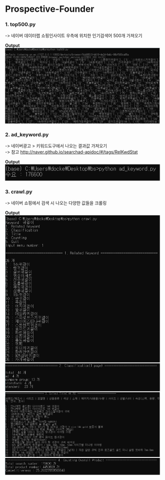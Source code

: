 # Prospective-Founder

### 1. top500.py  
-> 네이버 데이터랩 쇼핑인사이트 우측에 위치한 인기검색어 500개 가져오기  

**Output**
![](https://github.com/ti1209/Prospective-Founder/blob/master/image/top500.PNG)
       

### 2. ad_keyword.py  
-> 네이버광고 > 키워드도구에서 나오는 결과값 가져오기  
-> 참고 http://naver.github.io/searchad-apidoc/#/tags/RelKwdStat  

**Output**  
![](https://github.com/ti1209/Prospective-Founder/blob/master/image/ad_keyword.PNG)
       

### 3. crawl.py  
-> 네이버 쇼핑에서 검색 시 나오는 다양한 값들을 크롤링

**Output**  
![](https://github.com/ti1209/Prospective-Founder/blob/master/image/crawl_1.PNG)
![](https://github.com/ti1209/Prospective-Founder/blob/master/image/crawl_2.PNG)
![](https://github.com/ti1209/Prospective-Founder/blob/master/image/crawl_3.PNG)
![](https://github.com/ti1209/Prospective-Founder/blob/master/image/crawl_4.PNG)
